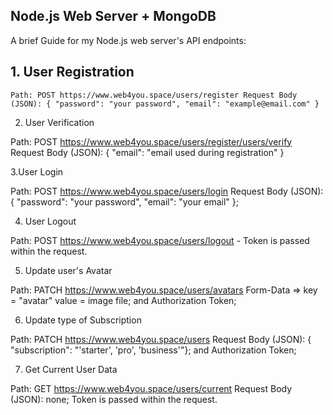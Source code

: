 ## Node.js Web Server + MongoDB

A brief Guide for my Node.js web server's API endpoints:

## 1. User Registration

``
Path: POST https://www.web4you.space/users/register Request Body (JSON):
{ "password": "your password", "email": "example@email.com" } ``

2. User Verification

Path: POST https://www.web4you.space/users/register/users/verify Request Body
(JSON): { "email": "email used during registration" }

3.User Login

Path: POST https://www.web4you.space/users/login Request Body (JSON): {
"password": "your password", "email": "your email" };

4. User Logout

Path: POST https://www.web4you.space/users/logout - Token is passed within the
request.

5. Update user's Avatar

Path: PATCH https://www.web4you.space/users/avatars Form-Data => key = "avatar"
value = image file; and Authorization Token;

6. Update type of Subscription

Path: PATCH https://www.web4you.space/users Request Body (JSON): {
"subscription": "'starter', 'pro', 'business'"}; and Authorization Token;

7. Get Current User Data

Path: GET https://www.web4you.space/users/current Request Body (JSON): none;
Token is passed within the request.
